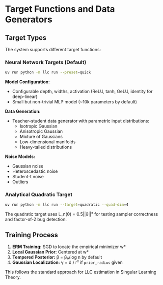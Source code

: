 # Target Functions and Data Generators

## Target Types

The system supports different target functions:

### Neural Network Targets (Default)

```bash
uv run python -m llc run --preset=quick
```

**Model Configuration:**
- Configurable depth, widths, activation (ReLU, tanh, GeLU, identity for deep-linear)
- Small but non-trivial MLP model (~10k parameters by default)

**Data Generation:**
- Teacher–student data generator with parametric input distributions:
  - Isotropic Gaussian
  - Anisotropic Gaussian
  - Mixture of Gaussians
  - Low-dimensional manifolds
  - Heavy-tailed distributions

**Noise Models:**
- Gaussian noise
- Heteroscedastic noise
- Student-t noise
- Outliers

### Analytical Quadratic Target

```bash
uv run python -m llc run --target=quadratic --quad-dim=4
```

The quadratic target uses L_n(θ) = 0.5||θ||² for testing sampler correctness and factor-of-2 bug detection.

## Training Process

1. **ERM Training:** SGD to locate the empirical minimizer w*
2. **Local Gaussian Prior:** Centered at w*
3. **Tempered Posterior:** β = β₀/log n by default
4. **Gaussian Localization:** γ = d / r² if `prior_radius` given

This follows the standard approach for LLC estimation in Singular Learning Theory.